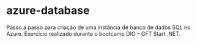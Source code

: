# azure-database
Passo a passo para criação de uma instância de banco de dados SQL no Azure. Exercício realizado durante o bootcamp DIO – GFT Start .NET.
